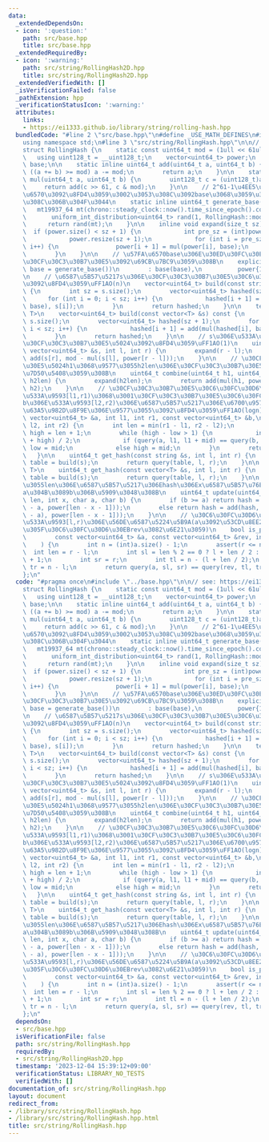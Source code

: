 ```yaml
---
data:
  _extendedDependsOn:
  - icon: ':question:'
    path: src/base.hpp
    title: src/base.hpp
  _extendedRequiredBy:
  - icon: ':warning:'
    path: src/string/RollingHash2D.hpp
    title: src/string/RollingHash2D.hpp
  _extendedVerifiedWith: []
  _isVerificationFailed: false
  _pathExtension: hpp
  _verificationStatusIcon: ':warning:'
  attributes:
    links:
    - https://ei1333.github.io/library/string/rolling-hash.hpp
  bundledCode: "#line 2 \"src/base.hpp\"\n#define _USE_MATH_DEFINES\n#include <bits/stdc++.h>\n\
    using namespace std;\n#line 3 \"src/string/RollingHash.hpp\"\n\n// see: https://ei1333.github.io/library/string/rolling-hash.hpp\n\
    struct RollingHash {\n    static const uint64_t mod = (1ull << 61ull) - 1;\n \
    \   using uint128_t = __uint128_t;\n    vector<uint64_t> power;\n    const uint64_t\
    \ base;\n\n    static inline uint64_t add(uint64_t a, uint64_t b) {\n        if\
    \ ((a += b) >= mod) a -= mod;\n        return a;\n    }\n\n    static inline uint64_t\
    \ mul(uint64_t a, uint64_t b) {\n        uint128_t c = (uint128_t)a * b;\n   \
    \     return add(c >> 61, c & mod);\n    }\n\n    // 2^61-1\u4EE5\u4E0B\u306E\u4E71\
    \u6570\u3092\u8FD4\u3059\u3002\u3053\u308C\u3092base\u3068\u3059\u308B\u3068Hack\u3055\
    \u308C\u306B\u304F\u3044\n    static inline uint64_t generate_base() {\n     \
    \   mt19937_64 mt(chrono::steady_clock::now().time_since_epoch().count());\n \
    \       uniform_int_distribution<uint64_t> rand(1, RollingHash::mod - 1);\n  \
    \      return rand(mt);\n    }\n\n    inline void expand(size_t sz) {\n      \
    \  if (power.size() < sz + 1) {\n            int pre_sz = (int)power.size();\n\
    \            power.resize(sz + 1);\n            for (int i = pre_sz - 1; i < sz;\
    \ i++) {\n                power[i + 1] = mul(power[i], base);\n            }\n\
    \        }\n    }\n\n    // \u57FA\u6570base\u306E\u30ED\u30FC\u30EA\u30F3\u30B0\
    \u30CF\u30C3\u30B7\u30E5\u3092\u69CB\u7BC9\u3059\u308B\n    explicit RollingHash(uint64_t\
    \ base = generate_base())\n        : base(base),\n          power{1} {\n    }\n\
    \n    // \u6587\u5B57\u5217s\u306E\u30CF\u30C3\u30B7\u30E5\u30C6\u30FC\u30D6\u30EB\
    \u3092\u8FD4\u3059\uFF1AO(n)\n    vector<uint64_t> build(const string &s) const\
    \ {\n        int sz = s.size();\n        vector<uint64_t> hashed(sz + 1);\n  \
    \      for (int i = 0; i < sz; i++) {\n            hashed[i + 1] = add(mul(hashed[i],\
    \ base), s[i]);\n        }\n        return hashed;\n    }\n\n    template<typename\
    \ T>\n    vector<uint64_t> build(const vector<T> &s) const {\n        int sz =\
    \ s.size();\n        vector<uint64_t> hashed(sz + 1);\n        for (int i = 0;\
    \ i < sz; i++) {\n            hashed[i + 1] = add(mul(hashed[i], base), s[i]);\n\
    \        }\n        return hashed;\n    }\n\n    // s\u306E\u533A\u9593[l,r)\u306E\
    \u30CF\u30C3\u30B7\u30E5\u5024\u3092\u8FD4\u3059\uFF1AO(1)\n    uint64_t query(const\
    \ vector<uint64_t> &s, int l, int r) {\n        expand(r - l);\n        return\
    \ add(s[r], mod - mul(s[l], power[r - l]));\n    }\n\n    // \u30CF\u30C3\u30B7\
    \u30E5\u5024h1\u3068\u9577\u3055h2len\u306E\u30CF\u30C3\u30B7\u30E5\u5024h2\u3092\
    \u7D50\u5408\u3059\u308B\n    uint64_t combine(uint64_t h1, uint64_t h2, size_t\
    \ h2len) {\n        expand(h2len);\n        return add(mul(h1, power[h2len]),\
    \ h2);\n    }\n\n    // \u30CF\u30C3\u30B7\u30E5\u30C6\u30FC\u30D6\u30EBa\u306E\
    \u533A\u9593[l1,r1)\u3068\u3001\u30CF\u30C3\u30B7\u30E5\u30C6\u30FC\u30D6\u30EB\
    b\u306E\u533A\u9593[l2,r2)\u306E\u6587\u5B57\u5217\u306E\u6700\u9577\u5171\u901A\
    \u63A5\u982D\u8F9E\u306E\u9577\u3055\u3092\u8FD4\u3059\uFF1AO(logn)\n    int lcp(const\
    \ vector<uint64_t> &a, int l1, int r1, const vector<uint64_t> &b,\n        int\
    \ l2, int r2) {\n        int len = min(r1 - l1, r2 - l2);\n        int low = 0,\
    \ high = len + 1;\n        while (high - low > 1) {\n            int mid = (low\
    \ + high) / 2;\n            if (query(a, l1, l1 + mid) == query(b, l2, l2 + mid))\
    \ low = mid;\n            else high = mid;\n        }\n        return low;\n \
    \   }\n\n    uint64_t get_hash(const string &s, int l, int r) {\n        auto\
    \ table = build(s);\n        return query(table, l, r);\n    }\n\n    template<typename\
    \ T>\n    uint64_t get_hash(const vector<T> &s, int l, int r) {\n        auto\
    \ table = build(s);\n        return query(table, l, r);\n    }\n\n    // \u9577\
    \u3055len\u306E\u6587\u5B57\u5217\u306Ehash\u306Ex\u6587\u5B57\u76EE(0-indexed)\u3092\
    a\u304B\u3089b\u306B\u5909\u3048\u308B\n    uint64_t update(uint64_t &hash, int\
    \ len, int x, char a, char b) {\n        if (b >= a) return hash = add(hash, mul(b\
    \ - a, power[len - x - 1]));\n        else return hash = add(hash, mul(mod + (b\
    \ - a), power[len - x - 1]));\n    }\n\n    // \u30C6\u30FC\u30D6\u30EBa\u306E\
    \u533A\u9593[l,r)\u306E\u56DE\u6587\u5224\u5B9A(a\u3092\u53CD\u8EE2\u3055\u305B\
    \u305F\u30C6\u30FC\u30D6\u30EBrev\u3082\u6E21\u3059)\n    bool is_palindrome(\n\
    \        const vector<uint64_t> &a, const vector<uint64_t> &rev, int l, int r\n\
    \    ) {\n        int n = (int)a.size() - 1;\n        assert(r <= n);\n      \
    \  int len = r - l;\n        int sl = len % 2 == 0 ? l + len / 2 : l + len / 2\
    \ + 1;\n        int sr = r;\n        int tl = n - (l + len / 2);\n        int\
    \ tr = n - l;\n        return query(a, sl, sr) == query(rev, tl, tr);\n    }\n\
    };\n"
  code: "#pragma once\n#include \"../base.hpp\"\n\n// see: https://ei1333.github.io/library/string/rolling-hash.hpp\n\
    struct RollingHash {\n    static const uint64_t mod = (1ull << 61ull) - 1;\n \
    \   using uint128_t = __uint128_t;\n    vector<uint64_t> power;\n    const uint64_t\
    \ base;\n\n    static inline uint64_t add(uint64_t a, uint64_t b) {\n        if\
    \ ((a += b) >= mod) a -= mod;\n        return a;\n    }\n\n    static inline uint64_t\
    \ mul(uint64_t a, uint64_t b) {\n        uint128_t c = (uint128_t)a * b;\n   \
    \     return add(c >> 61, c & mod);\n    }\n\n    // 2^61-1\u4EE5\u4E0B\u306E\u4E71\
    \u6570\u3092\u8FD4\u3059\u3002\u3053\u308C\u3092base\u3068\u3059\u308B\u3068Hack\u3055\
    \u308C\u306B\u304F\u3044\n    static inline uint64_t generate_base() {\n     \
    \   mt19937_64 mt(chrono::steady_clock::now().time_since_epoch().count());\n \
    \       uniform_int_distribution<uint64_t> rand(1, RollingHash::mod - 1);\n  \
    \      return rand(mt);\n    }\n\n    inline void expand(size_t sz) {\n      \
    \  if (power.size() < sz + 1) {\n            int pre_sz = (int)power.size();\n\
    \            power.resize(sz + 1);\n            for (int i = pre_sz - 1; i < sz;\
    \ i++) {\n                power[i + 1] = mul(power[i], base);\n            }\n\
    \        }\n    }\n\n    // \u57FA\u6570base\u306E\u30ED\u30FC\u30EA\u30F3\u30B0\
    \u30CF\u30C3\u30B7\u30E5\u3092\u69CB\u7BC9\u3059\u308B\n    explicit RollingHash(uint64_t\
    \ base = generate_base())\n        : base(base),\n          power{1} {\n    }\n\
    \n    // \u6587\u5B57\u5217s\u306E\u30CF\u30C3\u30B7\u30E5\u30C6\u30FC\u30D6\u30EB\
    \u3092\u8FD4\u3059\uFF1AO(n)\n    vector<uint64_t> build(const string &s) const\
    \ {\n        int sz = s.size();\n        vector<uint64_t> hashed(sz + 1);\n  \
    \      for (int i = 0; i < sz; i++) {\n            hashed[i + 1] = add(mul(hashed[i],\
    \ base), s[i]);\n        }\n        return hashed;\n    }\n\n    template<typename\
    \ T>\n    vector<uint64_t> build(const vector<T> &s) const {\n        int sz =\
    \ s.size();\n        vector<uint64_t> hashed(sz + 1);\n        for (int i = 0;\
    \ i < sz; i++) {\n            hashed[i + 1] = add(mul(hashed[i], base), s[i]);\n\
    \        }\n        return hashed;\n    }\n\n    // s\u306E\u533A\u9593[l,r)\u306E\
    \u30CF\u30C3\u30B7\u30E5\u5024\u3092\u8FD4\u3059\uFF1AO(1)\n    uint64_t query(const\
    \ vector<uint64_t> &s, int l, int r) {\n        expand(r - l);\n        return\
    \ add(s[r], mod - mul(s[l], power[r - l]));\n    }\n\n    // \u30CF\u30C3\u30B7\
    \u30E5\u5024h1\u3068\u9577\u3055h2len\u306E\u30CF\u30C3\u30B7\u30E5\u5024h2\u3092\
    \u7D50\u5408\u3059\u308B\n    uint64_t combine(uint64_t h1, uint64_t h2, size_t\
    \ h2len) {\n        expand(h2len);\n        return add(mul(h1, power[h2len]),\
    \ h2);\n    }\n\n    // \u30CF\u30C3\u30B7\u30E5\u30C6\u30FC\u30D6\u30EBa\u306E\
    \u533A\u9593[l1,r1)\u3068\u3001\u30CF\u30C3\u30B7\u30E5\u30C6\u30FC\u30D6\u30EB\
    b\u306E\u533A\u9593[l2,r2)\u306E\u6587\u5B57\u5217\u306E\u6700\u9577\u5171\u901A\
    \u63A5\u982D\u8F9E\u306E\u9577\u3055\u3092\u8FD4\u3059\uFF1AO(logn)\n    int lcp(const\
    \ vector<uint64_t> &a, int l1, int r1, const vector<uint64_t> &b,\n        int\
    \ l2, int r2) {\n        int len = min(r1 - l1, r2 - l2);\n        int low = 0,\
    \ high = len + 1;\n        while (high - low > 1) {\n            int mid = (low\
    \ + high) / 2;\n            if (query(a, l1, l1 + mid) == query(b, l2, l2 + mid))\
    \ low = mid;\n            else high = mid;\n        }\n        return low;\n \
    \   }\n\n    uint64_t get_hash(const string &s, int l, int r) {\n        auto\
    \ table = build(s);\n        return query(table, l, r);\n    }\n\n    template<typename\
    \ T>\n    uint64_t get_hash(const vector<T> &s, int l, int r) {\n        auto\
    \ table = build(s);\n        return query(table, l, r);\n    }\n\n    // \u9577\
    \u3055len\u306E\u6587\u5B57\u5217\u306Ehash\u306Ex\u6587\u5B57\u76EE(0-indexed)\u3092\
    a\u304B\u3089b\u306B\u5909\u3048\u308B\n    uint64_t update(uint64_t &hash, int\
    \ len, int x, char a, char b) {\n        if (b >= a) return hash = add(hash, mul(b\
    \ - a, power[len - x - 1]));\n        else return hash = add(hash, mul(mod + (b\
    \ - a), power[len - x - 1]));\n    }\n\n    // \u30C6\u30FC\u30D6\u30EBa\u306E\
    \u533A\u9593[l,r)\u306E\u56DE\u6587\u5224\u5B9A(a\u3092\u53CD\u8EE2\u3055\u305B\
    \u305F\u30C6\u30FC\u30D6\u30EBrev\u3082\u6E21\u3059)\n    bool is_palindrome(\n\
    \        const vector<uint64_t> &a, const vector<uint64_t> &rev, int l, int r\n\
    \    ) {\n        int n = (int)a.size() - 1;\n        assert(r <= n);\n      \
    \  int len = r - l;\n        int sl = len % 2 == 0 ? l + len / 2 : l + len / 2\
    \ + 1;\n        int sr = r;\n        int tl = n - (l + len / 2);\n        int\
    \ tr = n - l;\n        return query(a, sl, sr) == query(rev, tl, tr);\n    }\n\
    };\n"
  dependsOn:
  - src/base.hpp
  isVerificationFile: false
  path: src/string/RollingHash.hpp
  requiredBy:
  - src/string/RollingHash2D.hpp
  timestamp: '2023-12-04 15:39:12+09:00'
  verificationStatus: LIBRARY_NO_TESTS
  verifiedWith: []
documentation_of: src/string/RollingHash.hpp
layout: document
redirect_from:
- /library/src/string/RollingHash.hpp
- /library/src/string/RollingHash.hpp.html
title: src/string/RollingHash.hpp
---
```

